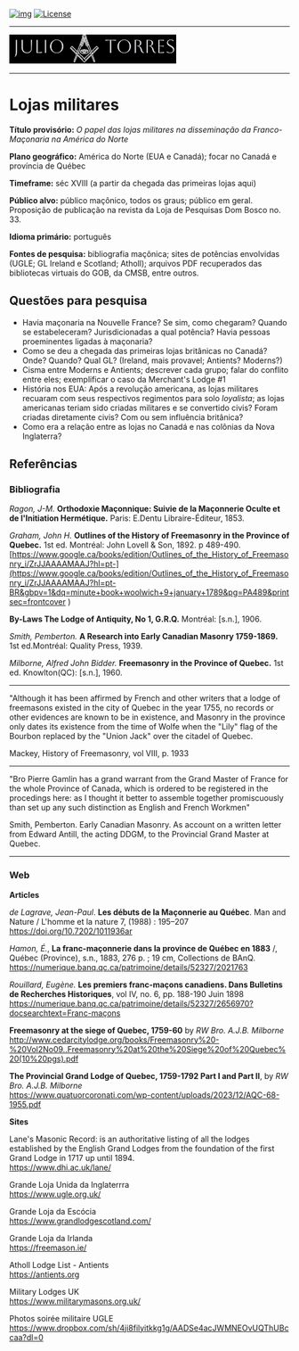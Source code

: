 <!-- ENTETE -->
[![img](https://img.shields.io/badge/Cycle%20de%20Vie-Édition-339999)](https://www.quebec.ca/gouv/politiques-orientations/vitrine-numeriqc/accompagnement-des-organismes-publics/demarche-conception-services-numeriques)
[![License](https://img.shields.io/badge/Licence-MIT-blue)](LICENSE)

---

<div>
    <a target="_blank" href="https://franc-maconnerie.ca">
      <img src="images/logo.png" alt="Julio Torres Freemasonry" width="300"/>
    </a>
</div>

--- 

<!-- FIN ENTETE -->

# Lojas militares 

**Título provisório:** *O papel das lojas militares na disseminação da Franco-Maçonaria na América do Norte* 

**Plano geográfico:** América do Norte (EUA e Canadá); focar no Canadá e província de Québec

**Timeframe:** séc XVIII (a partir da chegada das primeiras lojas aqui)

**Público alvo:** público maçônico, todos os graus; público em geral. Proposição de publicação na revista da Loja de Pesquisas Dom Bosco no. 33.

**Idioma primário:** português

**Fontes de pesquisa:** bibliografia maçônica; sites de potências envolvidas (UGLE; GL Ireland e Scotland; Atholl); arquivos PDF recuperados das bibliotecas virtuais do GOB, da CMSB, entre outros. 



## Questões para pesquisa

- Havia maçonaria na Nouvelle France? Se sim, como chegaram? Quando se estabeleceram? Jurisdicionadas a qual potência? Havia pessoas proeminentes ligadas à maçonaria?
- Como se deu a chegada das primeiras lojas britânicas no Canadá? Onde? Quando? Qual GL? (Ireland, mais provavel; Antients? Moderns?)
- Cisma entre Moderns e Antients; descrever cada grupo; falar do conflito entre eles; exemplificar o caso da Merchant's Lodge #1
- História nos EUA: Após a revolução americana, as lojas militares recuaram com seus respectivos regimentos para solo *loyalista*; as lojas americanas teriam sido criadas militares e se convertido civis? Foram criadas diretamente civis? Com ou sem influência britânica?
- Como era a relação entre as lojas no Canadá e nas colônias da Nova Inglaterra? 

## Referências

### Bibliografia 
*Ragon, J-M.* **Orthodoxie Maçonnique: Suivie de la Maçonnerie Oculte et de l'Initiation Hermétique.** Paris: E.Dentu Libraire-Éditeur, 1853. 

*Graham, John H.* **Outlines of the History of Freemasonry in the Province of Quebec.** 1st ed. Montréal: John Lovell & Son, 1892. p 489-490.   
[https://www.google.ca/books/edition/Outlines_of_the_History_of_Freemasonry_i/ZrJJAAAAMAAJ?hl=pt-](https://www.google.ca/books/edition/Outlines_of_the_History_of_Freemasonry_i/ZrJJAAAAMAAJ?hl=pt-BR&gbpv=1&dq=minute+book+woolwich+9+january+1789&pg=PA489&printsec=frontcover )

**By-Laws The Lodge of Antiquity, No 1, G.R.Q.** Montréal: [s.n.], 1906. 

*Smith, Pemberton.* **A Research into Early Canadian Masonry 1759-1869.** 1st ed.Montréal: Quality Press, 1939. 

*Milborne, Alfred John Bidder.* **Freemasonry in the Province of Quebec.** 1st ed. Knowlton(QC): [s.n.], 1960. 

-----

"Although it has been affirmed by French and other writers that a lodge of freemasons existed in the city of Quebec in the year 1755, no records or other evidences are known to be in existence, and Masonry in the province only dates its existence from the time of Wolfe when the "Lily" flag of the Bourbon replaced by the "Union Jack" over the citadel of Quebec. 

Mackey, History of Freemasonry, vol VIII, p. 1933

-----

"Bro Pierre Gamlin has a grand warrant from the Grand Master of France for the whole Province of Canada, which is ordered to be registered in the procedings here: as I thought it better to assemble together promiscuously than set up any such distinction as English and French Workmen"  

Smith, Pemberton. Early Canadian Masonry. As account on a written letter from Edward Antill, the acting DDGM, to the Provincial Grand Master at Quebec. 

-----

### Web 

**Articles**

*de Lagrave, Jean-Paul*. **Les débuts de la Maçonnerie au Québec**. Man and Nature / L'homme et la nature 7, (1988) : 195–207    
https://doi.org/10.7202/1011936ar

*Hamon, É.*, **La franc-maçonnerie dans la province de Québec en 1883** /, Québec (Province), s.n., 1883, 276 p. ; 19 cm, Collections de BAnQ.   
https://numerique.banq.qc.ca/patrimoine/details/52327/2021763

*Rouillard, Eugène.* **Les premiers franc-maçons canadiens. Dans Bulletins de Recherches Historiques**, vol IV, no. 6, pp. 188-190 Juin 1898   
https://numerique.banq.qc.ca/patrimoine/details/52327/2656970?docsearchtext=Franc-maçons

**Freemasonry at the siege of Quebec, 1759-60** by *RW Bro. A.J.B. Milborne*     
http://www.cedarcitylodge.org/books/Freemasonry%20-%20Vol2No09..Freemasonry%20at%20the%20Siege%20of%20Quebec%20(10%20pgs).pdf

**The Provincial Grand Lodge of Quebec, 1759-1792 Part I and Part II**, by *RW Bro. A.J.B. Milborne*     
https://www.quatuorcoronati.com/wp-content/uploads/2023/12/AQC-68-1955.pdf

**Sites**

Lane's Masonic Record: is an authoritative listing of all the lodges established by the English Grand Lodges from the foundation of the first Grand Lodge in 1717 up until 1894.    
https://www.dhi.ac.uk/lane/

Grande Loja Unida da Inglaterrra   
https://www.ugle.org.uk/

Grande Loja da Escócia   
https://www.grandlodgescotland.com/

Grande Loja da Irlanda   
https://freemason.ie/

Atholl Lodge List - Antients  
https://antients.org 

Military Lodges UK    
https://www.militarymasons.org.uk/

Photos soirée militaire UGLE   
https://www.dropbox.com/sh/4ji8filyitkkg1g/AADSe4acJWMNEOvUQThUBccaa?dl=0


